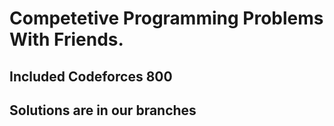 # Competetive Programming Problems With Friends.


## Included Codeforces 800
## Solutions are in our branches
